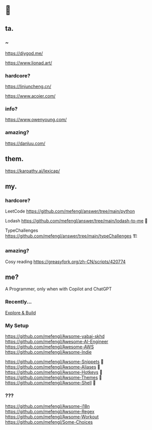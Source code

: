 # 👋

## ta.

### ~

https://diygod.me/

https://www.lionad.art/

### hardcore?

https://linjuncheng.cn/

https://www.acoier.com/

### info?

https://www.owenyoung.com/

### amazing?

https://danluu.com/

## them.

https://karpathy.ai/lexicap/

## my.

### hardcore?

LeetCode https://github.com/mefengl/answer/tree/main/python

Lodash https://github.com/mefengl/answer/tree/main/lodash-to-me 🚧

TypeChallenges https://github.com/mefengl/answer/tree/main/typeChallenges 🏗️

### amazing?

Cosy reading https://greasyfork.org/zh-CN/scripts/420774

## me?

A Programmer, only when with Copilot and ChatGPT

### Recently...
[Explore & Build](https://github.com/users/mefengl/projects/1)

### My Setup
https://github.com/mefengl/Awsome-yabai-skhd
https://github.com/mefengl/Awesome-AI-Engineer
https://github.com/mefengl/Awesome-AWS
https://github.com/mefengl/Awsome-Indie

https://github.com/mefengl/Awsome-Snippets 🚧
https://github.com/mefengl/Awsome-Aliases 🚧
https://github.com/mefengl/Awsome-Hotkeys 🚧
https://github.com/mefengl/Awsome-Themes 🚧
https://github.com/mefengl/Awsome-Shell 🚧

### ???
https://github.com/mefengl/Awsome-i18n
https://github.com/mefengl/Awsome-Regex
https://github.com/mefengl/Awsome-Workout
https://github.com/mefengl/Some-Choices
